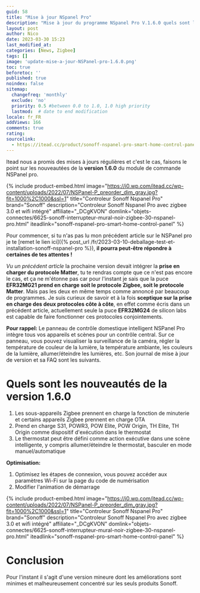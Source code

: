 ```yaml
---
guid: 58
title: "Mise à jour NSpanel Pro"
description: "Mise à jour du programme NSpanel Pro V.1.6.0 quels sont les nouveautés"
layout: post
author: Nico
date: 2023-03-30 15:23
last_modified_at: 
categories: [News, Zigbee]
tags: []
image: 'update-mise-a-jour-NSPanel-pro-1.6.0.png'
toc: true
beforetoc: ''
published: true
noindex: false
sitemap:
  changefreq: 'monthly'
  exclude: 'no'
  priority: 0.5 #between 0.0 to 1.0, 1.0 high priority
  lastmod:  # date to end modification
locale: fr_FR
addViews: 166
comments: true
rating:  
sourcelink:
  - https://itead.cc/product/sonoff-nspanel-pro-smart-home-control-panel/ref/122/
---
```


Itead nous a promis des mises à jours régulières et c'est le cas, faisons le point sur les nouveautées de la **version 1.6.0** du module de commande NSPanel pro.

{% include product-embed.html image="https://i0.wp.com/itead.cc/wp-content/uploads/2022/07/NSPanel-P_preorder_dim_gray.jpg?fit=1000%2C1000&ssl=1" title="Controleur Sonoff Nspanel Pro" brand="Sonoff" description="Controleur Sonoff Nspanel Pro avec zigbee 3.0 et wifi intégré" affiliate="_DCgKVON" domlink="objets-connectes/6625-sonoff-interrupteur-mural-noir-zigbee-30-nspanel-pro.html" iteadlink="sonoff-nspanel-pro-smart-home-control-panel" %}

Pour commencer, si tu n'as pas lu mon précédent article sur le NSPanel pro je te [remet le lien ici]({% post_url /fr/2023-03-10-deballage-test-et-installation-sonoff-nspanel-pro %}), **il pourra peut-être répondre à certaines de tes attentes !**

*Vu un précédent article* la prochaine version devait intégrer la **prise en charger du protocole Matter**, tu te rendras compte que ce n'est pas encore le cas, et ça ne m'étonne pas car pour l'instant je sais que la puce **EFR32MG21 prend en charge soit le protocole Zigbee, soit le protocole Matter**. Mais pas les deux en même temps comme annoncé par beaucoup de programmes. Je suis curieux de savoir et à la fois **sceptique sur la prise en charge des deux protocoles côte à côte**, en effet comme écris dans un précédent article, actuellement seule la puce **EFR32MG24** de silicon labs est capable de faire fonctionner ces protocoles conjointements.

**Pour rappel:** Le panneau de contrôle domestique intelligent NSPanel Pro intègre tous vos appareils et scènes pour un contrôle central. Sur ce panneau, vous pouvez visualiser la surveillance de la caméra, régler la température de couleur de la lumière, la température ambiante, les couleurs de la lumière, allumer/éteindre les lumières, etc. Son journal de mise à jour de version et sa FAQ sont les suivants.

# Quels sont les nouveautés de la version 1.6.0

1. Les sous-appareils Zigbee prennent en charge la fonction de minuterie et certains appareils Zigbee prennent en charge OTA
2. Prend en charge S31, POWR3, POW Elite, POW Origin, TH Elite, TH Origin comme dispositif d'exécution dans le thermostat
3. Le thermostat peut être défini comme action exécutive dans une scène intelligente, y compris allumer/éteindre le thermostat, basculer en mode manuel/automatique

**Optimisation:**

1. Optimisez les étapes de connexion, vous pouvez accéder aux paramètres Wi-Fi sur la page du code de numérisation
2. Modifier l'animation de démarrage

{% include product-embed.html image="https://i0.wp.com/itead.cc/wp-content/uploads/2022/07/NSPanel-P_preorder_dim_gray.jpg?fit=1000%2C1000&ssl=1" title="Controleur Sonoff Nspanel Pro" brand="Sonoff" description="Controleur Sonoff Nspanel Pro avec zigbee 3.0 et wifi intégré" affiliate="_DCgKVON" domlink="objets-connectes/6625-sonoff-interrupteur-mural-noir-zigbee-30-nspanel-pro.html" iteadlink="sonoff-nspanel-pro-smart-home-control-panel" %}

# Conclusion

Pour l'instant il s'agit d'une version mineure dont les améliorations sont minimes et malheureusement concentré sur les seuls produits Sonoff.
